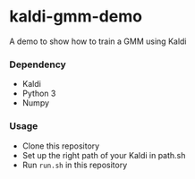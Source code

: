 kaldi-gmm-demo
====
A demo to show how to train a GMM using Kaldi

### Dependency

* Kaldi
* Python 3
* Numpy

### Usage

* Clone this repository
* Set up the right path of your Kaldi in path.sh
* Run `run.sh` in this repository
